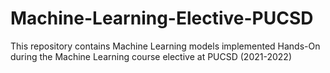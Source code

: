 # Machine-Learning-Elective-PUCSD
This repository contains Machine Learning models implemented Hands-On during the Machine Learning course elective at PUCSD (2021-2022)
